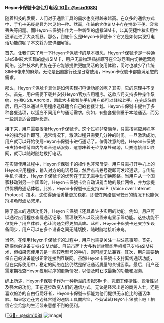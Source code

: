 **Heyon卡保號卡怎么打电话[[TG💪+ @esim1088](https://t.me/s/esim1088)]**

随着科技的发展，人们对于通信工具的需求也变得越来越高。在众多的通信方式中，手机卡无疑是最为常见的一种。然而，传统的实体SIM卡存在携带不便、容易丢失等问题。而Heyon卡保號卡作为一种新型的虚拟SIM卡，以其便捷性和实用性逐渐走进了大众视野。那么，到底什么是Heyon卡保號卡？它又是如何实现打电话功能的呢？本文将为您详细解答。

首先，让我们来了解一下Heyon卡保號卡的基本概念。Heyon卡保號卡是一种通过eSIM技术实现的虚拟SIM卡，用户无需物理插拔即可在全球范围内切换运营商网络。这种技术的优势在于它能够提供更加灵活的使用体验，同时也减少了传统SIM卡带来的麻烦。无论是出国旅行还是日常使用，Heyon卡保號卡都能满足您的需求。

那么，Heyon卡保號卡具体是如何实现打电话功能的呢？其实，它的原理并不复杂。首先，用户需要下载并安装Heyon官方应用程序。这款应用支持多种操作系统，包括iOS和Android，因此大多数智能手机用户都可以轻松上手。在完成注册后，用户可以通过应用程序选择适合自己的套餐计划。Heyon卡保號卡提供了多种套餐选项，以适应不同用户的通话需求。例如，有些套餐侧重于本地通话，而另一些则更适合国际长途。

接下来，用户需要激活Heyon卡保號卡。这个过程非常简单，只需按照应用程序中的指示操作即可。通常情况下，激活过程只需要几分钟的时间。一旦激活成功，用户就可以开始使用Heyon卡保號卡进行通话了。值得注意的是，Heyon卡保號卡支持全球范围内的语音通话服务，这意味着无论您身处何地，只要连接到互联网，就可以随时随地拨打电话。

在实际使用过程中，Heyon卡保號卡的操作也非常简便。用户只需打开手机上的Heyon应用程序，输入对方的电话号码，然后点击拨号键即可发起通话。与传统手机卡相比，Heyon卡保號卡的优势在于其无需手动切换网络。当用户从一个国家移动到另一个国家时，Heyon卡保號卡会自动识别当地的最佳网络，并为您提供优质的通话体验。此外，Heyon卡保號卡还支持VoIP（Voice over Internet Protocol）技术，这使得通话质量更加稳定，即使在网络信号较弱的情况下也能保持清晰的通话效果。

除了基本的通话功能外，Heyon卡保號卡还具备许多实用的功能。例如，用户可以通过应用程序查看通话记录、管理联系人以及设置来电显示等功能。这些功能不仅提升了用户体验，也让沟通变得更加高效。此外，Heyon卡保號卡还支持多设备同步，用户可以在多个设备之间无缝切换，随时随地接听来电。

当然，在使用Heyon卡保號卡的过程中，用户也需要关注一些注意事项。首先，确保您的设备支持eSIM功能。目前市面上大多数新款智能手机都已支持eSIM技术，但如果您使用的是一些较老型号的手机，则可能无法兼容。其次，用户需要确保自己的设备能够正常连接到互联网。虽然Heyon卡保號卡支持离线通话功能，但在实际使用中，稳定的网络连接仍然是保证通话质量的关键因素。最后，用户还需定期检查Heyon应用程序的更新情况，以便及时获取最新的功能和服务。

综上所述，Heyon卡保號卡作为一种新型的虚拟SIM卡，凭借其便捷性、灵活性以及强大的功能，正在逐步改变人们的通信方式。无论是经常出差的商务人士，还是喜欢旅游的自由行爱好者，Heyon卡保號卡都能为他们提供无与伦比的通话体验。如果您还在为选择合适的通信工具而苦恼，不妨试试Heyon卡保號卡吧！相信它会给您的生活带来意想不到的便利。

[[TG💪+ @esim1088](https://t.me/s/esim1088) ![Image](https://i.postimg.cc/4NQfJmqS/Snipaste-2025-05-13-00-14-12.png)]